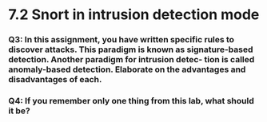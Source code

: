 # 7.2 Snort in intrusion detection mode





### Q3: In this assignment, you have written specific rules to discover attacks. This paradigm is known as signature-based detection. Another paradigm for intrusion detec- tion is called anomaly-based detection. Elaborate on the advantages and disadvantages of each.





### Q4: If you remember only one thing from this lab, what should it be?